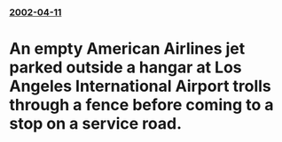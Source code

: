 ### [2002-04-11](/news/2002/04/11/index.md)

# An empty American Airlines jet parked outside a hangar at Los Angeles International Airport trolls through a fence before coming to a stop on a service road.



